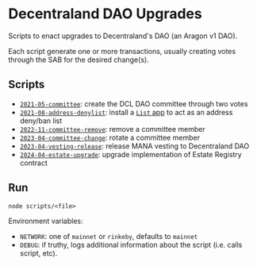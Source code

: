 # Decentraland DAO Upgrades

Scripts to enact upgrades to Decentraland's DAO (an Aragon v1 DAO).

Each script generate one or more transactions, usually creating votes through the SAB for the desired change(s).

## Scripts

- [`2021-05-committee`](scripts/2021-05-committee.js): create the DCL DAO committee through two votes
- [`2021-08-address-denylist`](scripts/2021-08-denylist.js): install a [`List` app](https://github.com/decentraland/dao-apps/tree/master/list) to act as an address deny/ban list
- [`2022-11-committee-remove`](scripts/2022-11-committee-remove.js): remove a committee member
- [`2023-04-committee-change`](scripts/2023-04-committee-change.js): rotate a committee member
- [`2023-04-vesting-release`](scripts/2023-04-vesting-release.js): release MANA vesting to Decentraland DAO
- [`2024-04-estate-upgrade`](scripts/2024-04-estate-upgrade.js): upgrade implementation of Estate Registry contract

## Run

```
node scripts/<file>
```

Environment variables:

- `NETWORK`: one of `mainnet` or `rinkeby`, defaults to `mainnet`
- `DEBUG`: if truthy, logs additional information about the script (i.e. calls script, etc).
